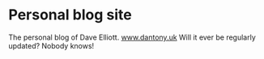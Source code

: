 # Personal blog site

The personal blog of Dave Elliott. www.dantony.uk Will it ever be regularly updated? Nobody knows!
